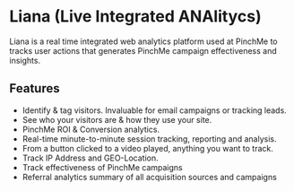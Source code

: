 # Liana (Live Integrated ANAlitycs)

Liana is a real time integrated web analytics platform used at PinchMe to tracks user actions that generates PinchMe
campaign effectiveness and insights.

## Features

- Identify & tag visitors. Invaluable for email campaigns or tracking leads.
- See who your visitors are & how they use your site.
- PinchMe ROI & Conversion analytics.
- Real-time minute-to-minute session tracking, reporting and analysis.
- From a button clicked to a video played, anything you want to track.
- Track IP Address and GEO-Location.
- Track effectiveness of PinchMe campaigns
- Referral analytics summary of all acquisition sources and campaigns
